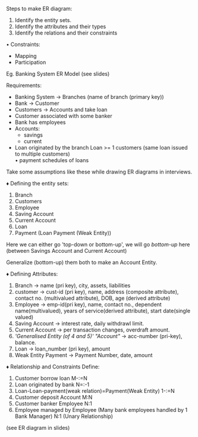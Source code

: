 Steps to make ER diagram:
1. Identify the entity sets.
2. Identify the attributes and their types
3. Identify the relations and their constraints

• Constraints:
- Mapping
- Participation

Eg. Banking System ER Model (see slides) 

Requirements:
- Banking System -> Branches (name of branch (primary key))
- Bank -> Customer
- Customers -> Accounts and take loan
- Customer associated with some banker
- Bank has employees
- Accounts:
    - savings
    - current
- Loan originated by the branch
Loan >= 1 customers (same loan issued to multiple customers)   
• payment schedules of loans  

Take some assumptions like these while drawing ER diagrams in interviews.

♦ Defining the entity sets:
1. Branch
2. Customers
3. Employee
4. Saving Account
5. Current Account
6. Loan
7. Payment (Loan Payment (Weak Entity))

Here we can either go 'top-down or bottom-up', we will go *bottom-up* here (between Savings Account and Current Account)

Generalize (bottom-up) them both to make an Account Entity.

♦ Defining Attributes:
1. Branch -> name (pri key), city, assets, liabilities
2. customer -> cust-id (pri key), name, address (composite attribute), contact no. (multivalued attribute), DOB, age (derived attribute)
3. Employee -> emp-id(pri key), name, contact no., dependent name(multivalued),
years of service(derived attribute), start date(single valued)
4. Saving Account -> interest rate, daily withdrawl limit.
5. Current Account -> per transaction changes, overdraft amount.
6. *'Generalised Entity (of 4 and 5)'* *"Account"* -> acc-number (pri-key), balance.
7. Loan -> loan_number (pri key), amount
8. Weak Entity Payment -> Payment Number, date, amount 

♦ Relationship and Constraints Define:
1. Customer borrow loan
M-:=N
2. Loan originated by bank
N=:-1
3. Loan-Loan-payment(weak relation)=Payment(Weak Entity)
1-:=N
4. Customer deposit Account
M:N
5. Customer banker Employee
N:1
6. Employee managed by Employee  (Many bank employees handled by 1 Bank Manager)
N:1
(Unary Relationship) 

(see ER diagram in slides)